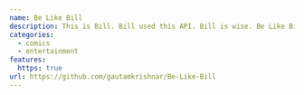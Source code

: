 ```yaml
---
name: Be Like Bill
description: This is Bill. Bill used this API. Bill is wise. Be Like Bill.
categories:
  - comics
  - entertainment
features:
  https: true
url: https://github.com/gautamkrishnar/Be-Like-Bill
---
```

